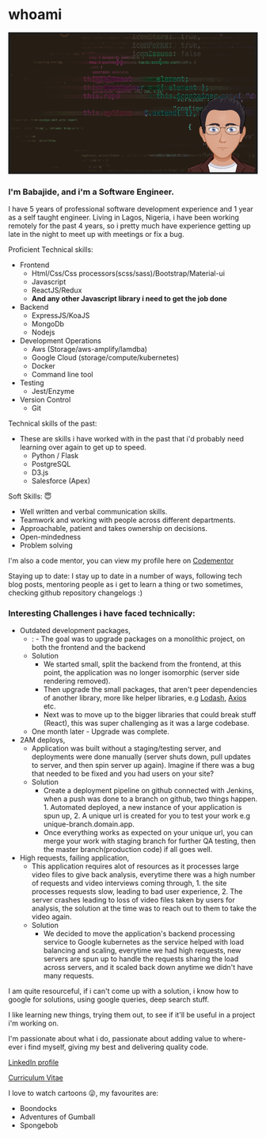 # whoami
[![whoami|jihdeh](/avtbase.png)](https://github.com/jihdeh)

### I'm Babajide, and i'm a Software Engineer.

I have 5 years of professional software development experience and 1 year as a self taught engineer. Living in Lagos, Nigeria, i have been working remotely for the past 4 years, so i pretty much have experience getting up late in the night to meet up with meetings or fix a bug.

Proficient Technical skills:
  - Frontend
    - Html/Css/Css processors(scss/sass)/Bootstrap/Material-ui
    - Javascript
    - ReactJS/Redux
    - **And any other Javascript library i need to get the job done**
  - Backend
    - ExpressJS/KoaJS
    - MongoDb
    - Nodejs
  - Development Operations
    - Aws (Storage/aws-amplify/lamdba)
    - Google Cloud (storage/compute/kubernetes)
    - Docker
    - Command line tool 
  - Testing
    - Jest/Enzyme
  - Version Control
    - Git
    
Technical skills of the past:
- These are skills i have worked with in the past that i'd probably need learning over again to get up to speed.
  - Python / Flask
  - PostgreSQL
  - D3.js
  - Salesforce (Apex)


Soft Skills: 😇
   - Well written and verbal communication skills.
   - Teamwork and working with people across different departments.
   - Approachable, patient and takes ownership on decisions.
   - Open-mindedness
   - Problem solving

I'm also a code mentor, you can view my profile here on [Codementor](https://codementor.io/jihdeh_f)

Staying up to date:
I stay up to date in a number of ways, following tech blog posts, mentoring people as i get to learn a thing or two sometimes, checking github repository changelogs :)

### Interesting Challenges i have faced technically:
 - Outdated development packages,
   - : - The goal was to upgrade packages on a monolithic project, on both the frontend and the backend
   - Solution 
      -  We started small, split the backend from the frontend, at this point, the application was no longer isomorphic (server side rendering removed).
      - Then upgrade the small packages, that aren't peer dependencies of another library, more like helper libraries, e.g [Lodash](https://lodash.com/), [Axios](https://github.com/axios/axios) etc.
      - Next was to move up to the bigger libraries that could break stuff (React), this was super challenging as it was a large codebase.
    - One month later - Upgrade was complete.
 - 2AM deploys,
   - Application was built without a staging/testing server, and deployments were done manually (server shuts down, pull updates to server, and then spin server up again). Imagine if there was a bug that needed to be fixed and you had users on your site?
   - Solution
      - Create a deployment pipeline on github connected with Jenkins, when a push was done to a branch on github, two things happen. 1. Automated deployed, a new instance of your application is spun up, 2. A unique url is created for you to test your work e.g unique-branch.domain.app.
      - Once everything works as expected on your unique url, you can merge your work with staging branch for further QA testing, then the master branch(production code) if all goes well.
- High requests, failing application,
  - This application requires alot of resources as it processes large video files to give back analysis, everytime there was a high number of requests and video interviews coming through, 1. the site processes requests slow, leading to bad user experience, 2. The server crashes leading to loss of video files taken by users for analysis, the solution at the time was to reach out to them to take the video again.
  - Solution
    - We decided to move the application's backend processing service to Google kubernetes as the service helped with load balancing and scaling, everytime we had high requests, new servers are spun up to handle the requests sharing the load across servers, and it scaled back down anytime we didn't have many requests.
    
I am quite resourceful, if i can't come up with a solution, i know how to google for solutions, using google queries, deep search stuff.

I like learning new things, trying them out, to see if it'll be useful in a project i'm working on.

I'm passionate about what i do, passionate about adding value to where-ever i find myself, giving my best and delivering quality code.

[LinkedIn profile](https://www.linkedin.com/in/babajidefowotade)

[Curriculum Vitae](https://stackoverflow.com/cv/jihdehs)

I love to watch cartoons 😜, my favourites are:
 - Boondocks
 - Adventures of Gumball
 - Spongebob
